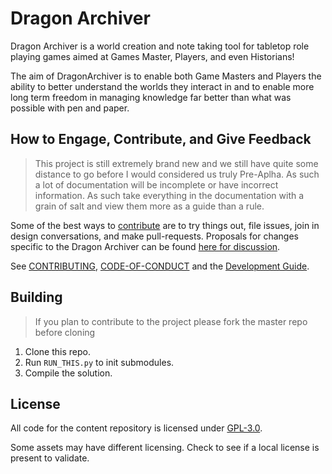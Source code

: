 # Dragon Archiver

Dragon Archiver is a world creation and note taking tool for tabletop role playing games aimed at Games Master, Players, and even Historians!

The aim of DragonArchiver is to enable both Game Masters and Players the ability to better understand the worlds they interact in and to enable more long term freedom in managing knowledge far better than what was possible with pen and paper.

## How to Engage, Contribute, and Give Feedback
> This project is still extremely brand new and we still have quite some distance to go before I would considered us truly Pre-Aplha. As such a lot of documentation will be incomplete or have incorrect information. As such take everything in the documentation with a grain of salt and view them more as a guide than a rule.

Some of the best ways to [contribute](CONTRIBUTING.md) are to try things out, file issues, join in design conversations,
and make pull-requests. Proposals for changes specific to the Dragon Archiver can be found [here for discussion](https://github.com/WizWorksInc/DragonArchiver/issues).

See [CONTRIBUTING](CONTRIBUTING.md), [CODE-OF-CONDUCT](CODE_OF_CONDUCT.md) and the [Development Guide](DEVELOPMENT.md).

## Building

> If you plan to contribute to the project please fork the master repo before cloning

1. Clone this repo.
2. Run `RUN_THIS.py` to init submodules.
3. Compile the solution.

## License

All code for the content repository is licensed under [GPL-3.0](https://github.com/WizWorksInc/DragonArchiver/blob/main/LICENSE).

Some assets may have different licensing. Check to see if a local license is present to validate.


